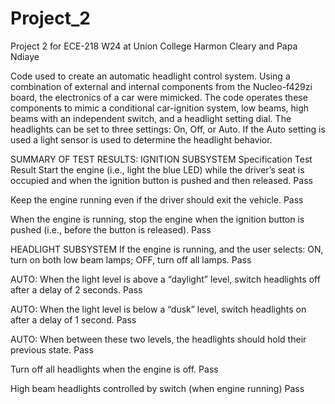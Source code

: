 # Project_2
Project 2 for ECE-218 W24 at Union College
Harmon Cleary and Papa Ndiaye

Code used to create an automatic headlight control system. Using a combination of external and internal components from the Nucleo-f429zi board, the electronics of a car were mimicked. The code operates these components to mimic a conditional car-ignition system, low beams, high beams with an independent switch, and a headlight setting dial. The headlights can be set to three settings: On, Off, or Auto. If the Auto setting is used a light sensor is used to determine the headlight behavior.

SUMMARY OF TEST RESULTS:
IGNITION SUBSYSTEM
Specification
Test Result
Start the engine (i.e., light the blue LED) while the driver’s seat is occupied and when the ignition button is pushed and then released.
Pass


Keep the engine running even if the driver should exit the vehicle.
Pass


When the engine is running, stop the engine when the ignition button is pushed (i.e., before the button is released).
Pass




HEADLIGHT SUBSYSTEM
If the engine is running, and the user selects: ON, turn on both low beam lamps; OFF, turn off all lamps.
Pass


AUTO: When the light level is above a “daylight” level, switch headlights off after a delay of 2 seconds.
Pass


AUTO: When the light level is below a “dusk” level, switch headlights on after a delay of 1 second.
Pass


AUTO: When between these two levels, the headlights should hold their previous state. 
Pass


Turn off all headlights when the engine is off. 
Pass


High beam headlights controlled by switch (when engine running)
Pass




